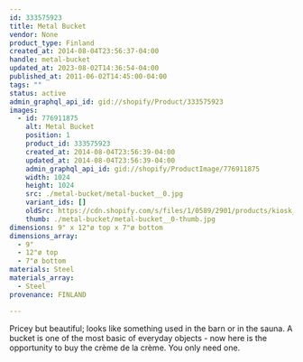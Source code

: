 ```yaml
---
id: 333575923
title: Metal Bucket
vendor: None
product_type: Finland
created_at: 2014-08-04T23:56:37-04:00
handle: metal-bucket
updated_at: 2023-08-02T14:36:54-04:00
published_at: 2011-06-02T14:45:00-04:00
tags: ""
status: active
admin_graphql_api_id: gid://shopify/Product/333575923
images:
  - id: 776911875
    alt: Metal Bucket
    position: 1
    product_id: 333575923
    created_at: 2014-08-04T23:56:39-04:00
    updated_at: 2014-08-04T23:56:39-04:00
    admin_graphql_api_id: gid://shopify/ProductImage/776911875
    width: 1024
    height: 1024
    src: ./metal-bucket/metal-bucket__0.jpg
    variant_ids: []
    oldSrc: https://cdn.shopify.com/s/files/1/0589/2901/products/kiosk_fi_metalbucket.jpeg?v=1407210999
    thumb: ./metal-bucket/metal-bucket__0-thumb.jpg
dimensions: 9" x 12"ø top x 7"ø bottom
dimensions_array:
  - 9"
  - 12"ø top
  - 7"ø bottom
materials: Steel
materials_array:
  - Steel
provenance: FINLAND

---
```


Pricey but beautiful; looks like something used in the barn or in the sauna. A bucket is one of the most basic of everyday objects - now here is the opportunity to buy the crème de la crème. You only need one.